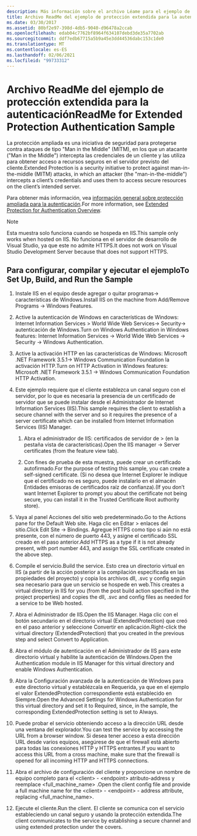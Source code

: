 ```yaml
---
description: Más información sobre el archivo Léame para el ejemplo de autenticación de protección ampliada
title: Archivo ReadMe del ejemplo de protección extendida para la autenticación
ms.date: 03/30/2017
ms.assetid: 80bf2e97-398d-4db5-9040-d96478a2ccab
ms.openlocfilehash: edab04c7762bf8964f634107debd3de35a7702ab
ms.sourcegitcommit: ddf7edb67715a5b9a45e3dd44536dabc153c1de0
ms.translationtype: MT
ms.contentlocale: es-ES
ms.lasthandoff: 02/06/2021
ms.locfileid: "99733312"
---
```

# <a name="readme-for-extended-protection-authentication-sample"></a><span data-ttu-id="d27eb-103">Archivo ReadMe del ejemplo de protección extendida para la autenticación</span><span class="sxs-lookup"><span data-stu-id="d27eb-103">ReadMe for Extended Protection Authentication Sample</span></span>

<span data-ttu-id="d27eb-104">La protección ampliada es una iniciativa de seguridad para protegerse contra ataques de tipo "Man in the Middle" (MITM), en los que un atacante ("Man in the Middle") intercepta las credenciales de un cliente y las utiliza para obtener acceso a recursos seguros en el servidor previsto del cliente.</span><span class="sxs-lookup"><span data-stu-id="d27eb-104">Extended Protection is a security initiative to protect against man-in-the-middle (MITM) attacks, in which an attacker (the "man-in-the-middle") intercepts a client’s credentials and uses them to access secure resources on the client’s intended server.</span></span>

<span data-ttu-id="d27eb-105">Para obtener más información, vea [información general sobre protección ampliada para la autenticación](extended-protection-for-authentication-overview.md).</span><span class="sxs-lookup"><span data-stu-id="d27eb-105">For more information, see [Extended Protection for Authentication Overview](extended-protection-for-authentication-overview.md).</span></span>

> [!NOTE]
> <span data-ttu-id="d27eb-106">Esta muestra solo funciona cuando se hospeda en IIS.</span><span class="sxs-lookup"><span data-stu-id="d27eb-106">This sample only works when hosted on IIS.</span></span> <span data-ttu-id="d27eb-107">No funciona en el servidor de desarrollo de Visual Studio, ya que este no admite HTTPS.</span><span class="sxs-lookup"><span data-stu-id="d27eb-107">It does not work on Visual Studio Development Server because that does not support HTTPS.</span></span>

## <a name="to-set-up-build-and-run-the-sample"></a><span data-ttu-id="d27eb-108">Para configurar, compilar y ejecutar el ejemplo</span><span class="sxs-lookup"><span data-stu-id="d27eb-108">To Set Up, Build, and Run the Sample</span></span>

1. <span data-ttu-id="d27eb-109">Instale IIS en el equipo desde agregar o quitar programas-> características de Windows.</span><span class="sxs-lookup"><span data-stu-id="d27eb-109">Install IIS on the machine from Add/Remove Programs -> Windows Features.</span></span>

2. <span data-ttu-id="d27eb-110">Active la autenticación de Windows en características de Windows: Internet Information Services > World Wide Web Services-> Security-> autenticación de Windows.</span><span class="sxs-lookup"><span data-stu-id="d27eb-110">Turn on Windows Authentication in Windows features: Internet Information Services -> World Wide Web Services -> Security -> Windows Authentication.</span></span>

3. <span data-ttu-id="d27eb-111">Active la activación HTTP en las características de Windows: Microsoft .NET Framework 3.5.1-> Windows Communication Foundation la activación HTTP.</span><span class="sxs-lookup"><span data-stu-id="d27eb-111">Turn on HTTP Activation in Windows features: Microsoft .NET Framework 3.5.1 -> Windows Communication Foundation HTTP Activation.</span></span>

4. <span data-ttu-id="d27eb-112">Este ejemplo requiere que el cliente establezca un canal seguro con el servidor, por lo que es necesaria la presencia de un certificado de servidor que se puede instalar desde el Administrador de Internet Information Services (IIS).</span><span class="sxs-lookup"><span data-stu-id="d27eb-112">This sample requires the client to establish a secure channel with the server and so it requires the presence of a server certificate which can be installed from Internet Information Services (IIS) Manager.</span></span>

    1. <span data-ttu-id="d27eb-113">Abra el administrador de IIS: certificados de servidor de > (en la pestaña vista de características).</span><span class="sxs-lookup"><span data-stu-id="d27eb-113">Open the IIS manager -> Server certificates (from the feature view tab).</span></span>

    2. <span data-ttu-id="d27eb-114">Con fines de prueba de esta muestra, puede crear un certificado autofirmado.</span><span class="sxs-lookup"><span data-stu-id="d27eb-114">For the purpose of testing this sample, you can create a self-signed certificate.</span></span> <span data-ttu-id="d27eb-115">(Si no desea que Internet Explorer le indique que el certificado no es seguro, puede instalarlo en el almacén Entidades emisoras de certificados raíz de confianza).</span><span class="sxs-lookup"><span data-stu-id="d27eb-115">(If you don’t want Internet Explorer to prompt you about the certificate not being secure, you can install it in the Trusted Certificate Root authority store).</span></span>

5. <span data-ttu-id="d27eb-116">Vaya al panel Acciones del sitio web predeterminado.</span><span class="sxs-lookup"><span data-stu-id="d27eb-116">Go to the Actions pane for the Default Web site.</span></span> <span data-ttu-id="d27eb-117">Haga clic en Editar > enlaces del sitio.</span><span class="sxs-lookup"><span data-stu-id="d27eb-117">Click Edit Site -> Bindings.</span></span> <span data-ttu-id="d27eb-118">Agregue HTTPS como tipo si aún no está presente, con el número de puerto 443, y asigne el certificado SSL creado en el paso anterior.</span><span class="sxs-lookup"><span data-stu-id="d27eb-118">Add HTTPS as a type if it is not already present, with port number 443, and assign the SSL certificate created in the above step.</span></span>

6. <span data-ttu-id="d27eb-119">Compile el servicio.</span><span class="sxs-lookup"><span data-stu-id="d27eb-119">Build the service.</span></span> <span data-ttu-id="d27eb-120">Esto crea un directorio virtual en IIS (a partir de la acción posterior a la compilación especificada en las propiedades del proyecto) y copia los archivos dll, .svc y config según sea necesario para que un servicio se hospede en web.</span><span class="sxs-lookup"><span data-stu-id="d27eb-120">This creates a virtual directory in IIS for you (from the post build action specified in the project properties) and copies the dll, .svc and config files as needed for a service to be Web hosted.</span></span>

7. <span data-ttu-id="d27eb-121">Abra el Administrador de IIS.</span><span class="sxs-lookup"><span data-stu-id="d27eb-121">Open the IIS Manager.</span></span> <span data-ttu-id="d27eb-122">Haga clic con el botón secundario en el directorio virtual (ExtendedProtection) que creó en el paso anterior y seleccione Convertir en aplicación.</span><span class="sxs-lookup"><span data-stu-id="d27eb-122">Right-click the virtual directory (ExtendedProtection) that you created in the previous step and select Convert to Application.</span></span>

8. <span data-ttu-id="d27eb-123">Abra el módulo de autenticación en el Administrador de IIS para este directorio virtual y habilite la autenticación de Windows.</span><span class="sxs-lookup"><span data-stu-id="d27eb-123">Open the Authentication module in IIS Manager for this virtual directory and enable Windows Authentication.</span></span>

9. <span data-ttu-id="d27eb-124">Abra la Configuración avanzada de la autenticación de Windows para este directorio virtual y establézcala en Requerida, ya que en el ejemplo el valor ExtendedProtection correspondiente está establecido en Siempre.</span><span class="sxs-lookup"><span data-stu-id="d27eb-124">Open the Advanced Settings for Windows Authentication for this virtual directory and set it to Required, since, in the sample, the corresponding ExtendedProtection setting is set to Always.</span></span>

10. <span data-ttu-id="d27eb-125">Puede probar el servicio obteniendo acceso a la dirección URL desde una ventana del explorador.</span><span class="sxs-lookup"><span data-stu-id="d27eb-125">You can test the service by accessing the URL from a browser window.</span></span> <span data-ttu-id="d27eb-126">Si desea tener acceso a esta dirección URL desde varios equipos, asegúrese de que el firewall está abierto para todas las conexiones HTTP y HTTPS entrantes.</span><span class="sxs-lookup"><span data-stu-id="d27eb-126">If you want to access this URL from a cross machine, make sure that the firewall is opened for all incoming HTTP and HTTPS connections.</span></span>

11. <span data-ttu-id="d27eb-127">Abra el archivo de configuración del cliente y proporcione un nombre de equipo completo para el \<client>  -  \<endpoint> atributo-address y reemplace \<full_machine_name> .</span><span class="sxs-lookup"><span data-stu-id="d27eb-127">Open the client config file and provide a full machine name for the \<client> - \<endpoint> - address attribute, replacing \<full_machine_name>.</span></span>

12. <span data-ttu-id="d27eb-128">Ejecute el cliente.</span><span class="sxs-lookup"><span data-stu-id="d27eb-128">Run the client.</span></span> <span data-ttu-id="d27eb-129">El cliente se comunica con el servicio estableciendo un canal seguro y usando la protección extendida.</span><span class="sxs-lookup"><span data-stu-id="d27eb-129">The client communicates to the service by establishing a secure channel and using extended protection under the covers.</span></span>
